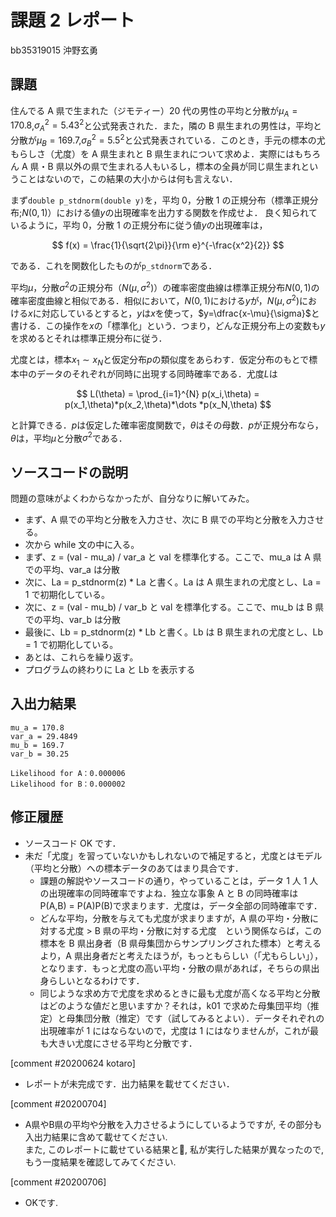 # 課題 2 レポート

bb35319015 沖野玄勇

## 課題

住んでる A 県で生まれた（ジモティー）20 代の男性の平均と分散が$\mu_{A}=170.8$,$\sigma^2_{A}={5.43}^2$と公式発表された．また，隣の B 県生まれの男性は，平均と分散が$\mu_{B}=169.7$,$\sigma^2_{B}={5.5}^2$と公式発表されている．このとき，手元の標本の尤もらしさ（尤度）を A 県生まれと B 県生まれについて求めよ．実際にはもちろん A 県・B 県以外の県で生まれる人もいるし，標本の全員が同じ県生まれということはないので，この結果の大小からは何も言えない．

まず`double p_stdnorm(double y)`を，平均 0，分散 1 の正規分布（標準正規分布;$N(0,1)$）における値$y$の出現確率を出力する関数を作成せよ．
良く知られているように，平均 0，分散 1 の正規分布に従う値$y$の出現確率は，

$$
  f(x) = \frac{1}{\sqrt{2\pi}}{\rm e}^{-\frac{x^2}{2}}
$$

である．これを関数化したものが`p_stdnorm`である．

平均$\mu$，分散$\sigma^2$の正規分布（$N(\mu,\sigma^2)$）の確率密度曲線は標準正規分布$N(0,1)$の確率密度曲線と相似である．相似において，$N(0,1)$における$y$が，$N(\mu,\sigma^2)$における$x$に対応しているとすると，$y$は$x$を使って，$y=\dfrac{x-\mu}{\sigma}$と書ける．この操作を$x$の「標準化」という．つまり，どんな正規分布上の変数も$y$を求めるとそれは標準正規分布に従う．

尤度とは，標本$x_1\sim x_N$と仮定分布$p$の類似度をあらわす．仮定分布のもとで標本中のデータのそれぞれが同時に出現する同時確率である．尤度$L$は

$$
L(\theta) = \prod_{i=1}^{N} p(x_i,\theta) = p(x_1,\theta)*p(x_2,\theta)*\dots *p(x_N,\theta)
$$

と計算できる．$p$は仮定した確率密度関数で，$\theta$はその母数．$p$が正規分布なら，$\theta$は，平均$\mu$と分散$\sigma^2$である．

## ソースコードの説明

問題の意味がよくわからなかったが、自分なりに解いてみた。

- まず、A 県での平均と分散を入力させ、次に B 県での平均と分散を入力させる。
- 次から while 文の中に入る。
- まず、z = (val - mu_a) / var_a と val を標準化する。ここで、mu_a は A 県での平均、var_a は分散
- 次に、La = p_stdnorm(z) \* La と書く。La は A 県生まれの尤度とし、La = 1 で初期化している。
- 次に、z = (val - mu_b) / var_b と val を標準化する。ここで、mu_b は B 県での平均、var_b は分散
- 最後に、Lb = p_stdnorm(z) \* Lb と書く。Lb は B 県生まれの尤度とし、Lb = 1 で初期化している。
- あとは、これらを繰り返す。
- プログラムの終わりに La と Lb を表示する

## 入出力結果

```
mu_a = 170.8
var_a = 29.4849
mu_b = 169.7
var_b = 30.25

Likelihood for A：0.000006
Likelihood for B：0.000002
```

## 修正履歴

- ソースコード OK です．
- 未だ「尤度」を習っていないかもしれないので補足すると，尤度とはモデル（平均と分散）への標本データのあてはまり具合です．
  - 課題の解説やソースコードの通り，やっていることは，データ 1 人 1 人の出現確率の同時確率ですよね．独立な事象 A と B の同時確率は P(A,B) = P(A)P(B)で求まります．尤度は，データ全部の同時確率です．
  - どんな平均，分散を与えても尤度が求まりますが，A 県の平均・分散に対する尤度 > B 県の平均・分散に対する尤度　という関係ならば，この標本を B 県出身者（B 県母集団からサンプリングされた標本）と考えるより，A 県出身者だと考えたほうが，もっともらしい（「尤もらしい」），となります．もっと尤度の高い平均・分散の県があれば，そちらの県出身らしいとなるわけです．
  - 同じような求め方で尤度を求めるときに最も尤度が高くなる平均と分散はどのような値だと思いますか？それは，k01 で求めた母集団平均（推定）と母集団分散（推定）です（試してみるとよい）．データそれぞれの出現確率が 1 にはならないので，尤度は 1 にはなりませんが，これが最も大きい尤度にさせる平均と分散です．

[comment #20200624 kotaro]
- レポートが未完成です．出力結果を載せてください．

[comment #20200704]
- A県やB県の平均や分散を入力させるようにしているようですが, その部分も入出力結果に含めて載せてください.  
また, このレポートに載せている結果と, 私が実行した結果が異なったので, もう一度結果を確認してみてください. 

[comment #20200706]
- OKです. 